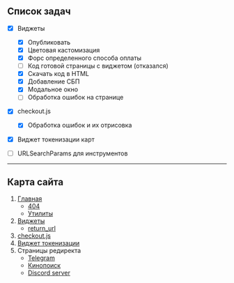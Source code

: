 ## Список задач

- [X] Виджеты
    - [X] Опубликовать
    - [X] Цветовая кастомизация
    - [X] Форс определенного способа оплаты
    - [ ] Код готовой страницы с виджетом (отказался)
    - [X] Скачать код в HTML
    - [X] Добавление СБП
    - [X] Модальное окно
    - [ ] Обработка ошибок на странице
- [X] checkout.js
    - [X] Обработка ошибок и их отрисовка
- [X] Виджет токенизации карт

- [ ] URLSearchParams для инструментов
____
## Карта сайта

1. [Главная](http://kiacode.space/)
    * [404](http://kiacode.space/404)
    * [Утилиты](http://kiacode.space/utilities)
2. [Виджеты](http://kiacode.space/widgets)
    * [return_url](http://kiacode.space/return_url)
3. [checkout.js](http://kiacode.space/cjs)
4. [Виджет токенизации](http://kiacode.space/card-tokenizer)
5. Страницы редиректа
    * [Telegram](http://kiacode.space/telegram)
    * [Кинопоиск](http://kiacode.space/kinopoisk)
    * [Discord server](http://kiacode.space/discord)
